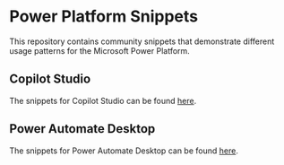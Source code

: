 # Power Platform Snippets
This repository contains community snippets that demonstrate different usage patterns for the Microsoft Power Platform.

## Copilot Studio
The snippets for Copilot Studio can be found [here](copilot-studio/README.md).

## Power Automate Desktop
The snippets for Power Automate Desktop can be found [here](power-automate-desktop/README.md).
